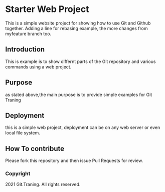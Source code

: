 # Starter Web Project

This is a simple website project for
showing how to use Git and Github together. Adding a line for rebasing example, the
more changes from myfeature branch too.

## Introduction
This is example is to show differnt parts
of the Git repository and various commands
using a web project.

## Purpose

as stated above,the main purpose is to
provide simple examples for Git Traning

## Deployment

this is a simple web project, deployment
can be on any web server or even local
file system.

## How To contribute

Please fork this repository and then issue Pull Requests for
review.

### Copyright

2021 Git.Traning. All rights reserved.